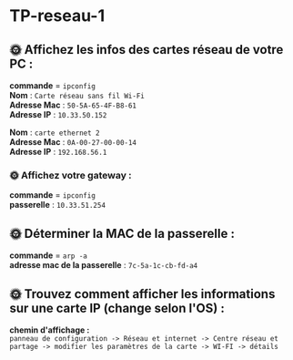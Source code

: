 # TP-reseau-1

## 🌞 Affichez les infos des cartes réseau de votre PC : 
**commande** = `ipconfig` <br>
**Nom** : `Carte réseau sans fil Wi-Fi` <br>
**Adresse Mac** : `50-5A-65-4F-B8-61` <br>
**Adresse IP** : `10.33.50.152` <br>

**Nom** : `carte ethernet 2` <br>
**Adresse Mac** : `0A-00-27-00-00-14`<br>
**Adresse IP** : `192.168.56.1`
<br>

### 🌞 Affichez votre gateway :

**commande** = `ipconfig` <br >
**passerelle** : `10.33.51.254` <br>


## 🌞 Déterminer la MAC de la passerelle :

**commande** = `arp -a` <br>
**adresse mac de la passerelle** : `7c-5a-1c-cb-fd-a4` <br>


## 🌞 Trouvez comment afficher les informations sur une carte IP (change selon l'OS) : 
**chemin d'affichage :** <br>
`panneau de configuration -> Réseau et internet -> Centre réseau et partage -> modifier les paramètres de la carte -> WI-FI -> détails`
